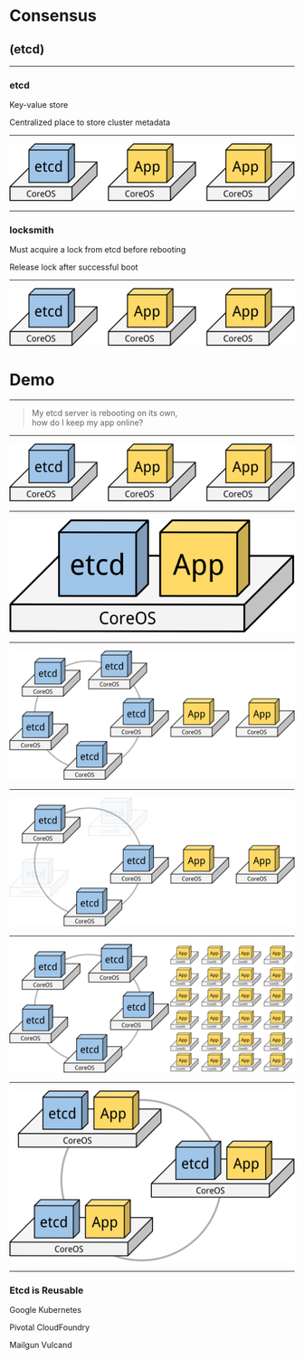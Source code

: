 # Consensus

## (etcd)

***

### etcd

Key-value store

Centralized place to store cluster metadata
<!-- .element: class="fragment" -->

***

![](i/servers-trio.svg)

***

### locksmith

Must acquire a lock from etcd before rebooting

Release lock after successful boot
<!-- .element: class="fragment" -->

***

![](i/servers-trio.svg)

# Demo

***

> My etcd server is rebooting on its own, <br> how do I keep my app online?

***

![](i/servers-trio.svg)

***

![](i/servers-doublewide.svg)

***

![](i/servers-5-2.svg)

***

![](i/servers-5-2-outage.svg)

***

![](i/servers-5-24.svg)

***

![](i/servers-tripledouble.svg)

***

### Etcd is Reusable

Google Kubernetes

Pivotal CloudFoundry

Mailgun Vulcand
